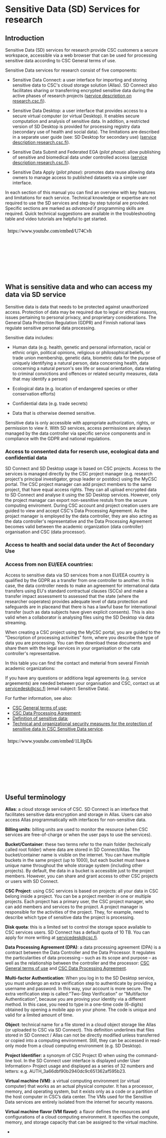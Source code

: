 
# Sensitive Data (SD) Services for research

## Introduction 

Sensitive Data (SD) services for research provide CSC customers a secure workspace, accessible via a web browser that can be used for processing sensitive data according to CSC General terms of use.

Sensitive Data services for research consist of five components:

* Sensitive Data Connect: a user interface for importing and storing sensitive data to CSC's cloud storage solution (Allas). SD Connect also facilitates sharing or transferring encrypted sensitive data during the active phases of research projects ([service description on research.csc.fi](https://research.csc.fi/-/sd-connect)). 

* Sensitive Data Desktop: a user interface that provides access to a secure virtual computer (or virtual Desktop). It enables secure computation and analysis of sensitive data. In addition, a restricted version of SD Desktop is provided for processing registry data (secondary use of health and social data). The limitations are described in a separate user guide (see: SD Desktop for secondary use) ([service description research.csc.fi](https://research.csc.fi/-/sd-desktop)).

* Sensitive Data Submit and Federated EGA (*pilot phase*): allow publishing of sensitive and biomedical data under controlled access ([service description research.csc.fi](https://research.csc.fi/-/fega)). 

* Sensitive Data Apply (*pilot phase*): promotes data reuse allowing data owners to manage access to published datasets via a simple user interface.


In each section of this manual you can find an overview with key features and limitations for each service. Technical knowledge or expertise are not required to use the SD services and step-by step tutorial are provided. Specific sections are marked as *advanced* if programming skills are required. Quick technical suggestions are available in the troubleshooting table and video tutorials are helpful to get started. 

<iframe width="280" height="155"srcdoc="https://www.youtube.com/embed/U74CvhPR16E" frameborder="0" allow="accelerometer; autoplay; encrypted-media; gyroscope; picture-in-picture" allowfullscreen></iframe>


## What is sensitive data and who can access my data via SD service

Sensitive data is data that needs to be protected against unauthorized access. Protection of data may be required due to legal or ethical reasons, issues pertaining to personal privacy, and proprietary considerations. The General Data Protection Regulation (GDPR) and Finnish national laws regulate sensitive personal data processing. 

Sensitive data includes:

* Human data (e.g. health, genetic and personal information, racial or ethnic origin, political opinions, religious or philosophical beliefs, or trade union membership, genetic data, biometric data for the purpose of uniquely identifying a natural person, data concerning health, data concerning a natural person's sex life or sexual orientation, data relating to criminal convictions and offences or related security measures, data that may identify a person)

* Ecological data (e.g. location of endangered species or other conservation efforts)

* Confidential data (e.g. trade secrets)

* Data that is otherwise deemed sensitive.

Sensitive data is only accessible with appropriate authorization, rights, or permission to view it. With SD services, access permissions are always managed by the data controller via specific service components and in compliance with the GDPR and national regulations.

###  Access to consented data for reserch use, ecological data and confidential data

SD Connect and SD Desktop usage is based on CSC projects. Access to the services is managed directly by the CSC project manager (e.g. research project's principal investigator, group leader or postdoc) using the MyCSC portal. The CSC project manager can add project members to the same project, that have equal access rights. They can all upload encrypted data to SD Connect and analyse it using the SD Desktop services. However, only the project managar can export non-sesnitive restuls from the secure computing enviroment. During CSC account and project creation users are guided to view and accept CSC's Data Processing Agreement. As the projact manager is employed by the data controller, they are also acting as the data controller's representative and the Data Processing Agreement becomes valid between the academic organization (data controller) organisation and CSC (data processor). 


### Access to health and social data under the Act of Secondary Use




### Access from non EU/EEA countries:

Access to sensitive data via SD services from a non EU/EEA country is qualified by the GDPR as a transfer from  one controller to another. In this case, the data controller needs to make an agreement for international data transfers using EU's standard contractual clauses (SCCs) and make a transfer impact assessment to assessed that the state (where the researcher ooperates) provides adequate level of data protection and safeguards are in placeand that there is has a lawful base for international transfer (such as data subjects have given explicit consents). This is also valid when a collaborator is analysing files using the SD Desktop via data streaming. 



When creating a CSC project using the MyCSC portal, you are guided to the "Description of processing activities" form, where you describe the type of data you are processing. You can then download these documents and share them with the legal services in your organisation or the cata controller's representative. 

In this table you can find the contact and meterial from several Finnish academic organizations:






If you have any questions or additiona legal agreements (e.g. service argeements) are needed between your organisation and CSC, contact us at servicedesk@csc.fi (email subject: Sensitive Data).


For further information, see also:

* [CSC General terms of use](https://research.csc.fi/general-terms-of-use);
* [CSC Data Processing Agreement](https://research.csc.fi/data-processing-agreement);
* [Definition of sensitive data](https://research.csc.fi/definition-of-sensitive-data);
* [Technical and organizational security measures for the protection of sensitive data in CSC Sensitive Data service](./technical-organisational-sec-measures.pdf).



<iframe width="280" height="155"srcdoc="https://www.youtube.com/embed/1LHpDiap5Lo" frameborder="0" allow="accelerometer; autoplay; encrypted-media; gyroscope; picture-in-picture" allowfullscreen></iframe>






## Useful terminology

**Allas**: a cloud storage service of CSC. SD Connect is an interface that facilitates sensitive data encryption and storage in Allas. Users can also access Allas programmatically with interfaces for non-sensitive data.

**Billing units**: billing units are used to monitor the resource (when CSC services are free-of-charge or when the user pays to use the services).

**Bucket/Container**: these two terms refer to the main folder (technically called root folder) where data are stored in SD Connect/Allas. The bucket/container name is visible on the internet. You can have multiple buckets in the same project (up to 1000), but each bucket must have a unique name throughout the whole storage system (including other projects). By default, the data in a bucket is accessible just to the project members. However, you can share and grant access to other CSC projects or users with SD Connect.

**CSC Project**: using CSC services is based on projects: all your data in CSC belong inside a project. You can be a project member in one or multiple projects. Each project has a primary user, the CSC project manager, who can add members and services to the project. A project manager is responsible for the activities of the project. They, for example, need to describe which type of sensitive data the project is processing.

**Disk quota**: this is a limited set to control the storage space available to CSC services users. SD Connect has a default quota of 10 TB. You can apply for more writing at servicedesk@csc.fi. 

**Data Processing Agreement (DPA)**: a data processing agreement (DPA) is a contract between the Data Controller and the Data Processor. It regulates the particularities of data processing – such as its scope and purpose – as well as the relationship between the controller and the processor: [CSC General terms of use](https://research.csc.fi/general-terms-of-use) and [CSC Data Processing Agreement](https://research.csc.fi/data-processing-agreement).

**Multi-factor Authentication**: When you log in to the SD Desktop service, you must undergo an extra verification step to authenticate by providing a username and password. In this way, your account is more secure. The extra verification step is called:"Two-Step Verification" or "Multifactor Authentication", because you are proving your identity via a different method. In this case, you need to type in a one-time code (6-digits) obtained by opening a mobile app on your phone. The code is unique and valid for a limited amount of time.

**Object**: technical name for a file stored in a cloud object storage like Allas (or uploaded to CSC via SD Connect). This definition underlines that files stored in SD Connect /  Allas can not be directly modified unless transferred or copied into a computing environment. Still, they can be accessed in read-only mode from a cloud computing environment (e.g. SD Desktop). 

**Project Identifier**: a synonym of CSC Project ID when using the command-line tool. In the SD Connect user interface is displayed under User Information> Project usage and displayed as a series of 32 numbers and letters: e.g. AUTH_3a66dbf90b2940dc9c651362af595b23.

**Virtual machine (VM)**: a virtual computing environment (or virtual computer) that works as an actual physical computer. It has a processor, memory, and operating system, but it exists only as a code or a partition of the host computer in CSC’s data center. The VMs used for the Sensitive Data services are entirely isolated from the internet for security reasons.

**Virtual machine flavor (VM flavor)**: a flavor defines the resources and configurations of a cloud computing environment. It specifies the compute, memory, and storage capacity that can be assigned to the virtual machine.




  
-
